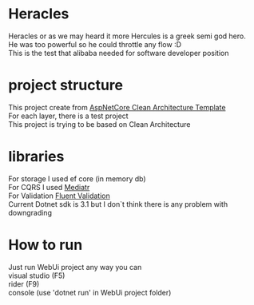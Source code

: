 # Heracles
Heracles or as we may heard it more Hercules is a greek semi god hero.
<br>
He was too powerful so he could throttle any flow :D 
<br>
This is the test that alibaba needed for software developer position


# project structure
This project create from [AspNetCore Clean Architecture Template](https://github.com/jasontaylordev/CleanArchitecture)
<br>
For each layer, there is a test project
<br>
This project is trying to be based on Clean Architecture

# libraries
For storage I used ef core (in memory db)
<br>
For CQRS I used [Mediatr](https://github.com/jbogard/MediatR)
<br>
For Validation [Fluent Validation](https://fluentvalidation.net/)
<br>
Current Dotnet sdk is 3.1 but I don`t think there is any problem with downgrading


# How to run
Just run WebUi project any way you can
<br>visual studio (F5)
<br>rider (F9)
<br>console (use 'dotnet run' in WebUi project folder)
 